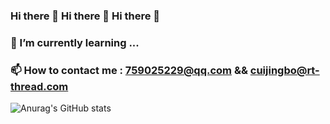### Hi there 👋 Hi there 👋 Hi there 👋
### 🌱 I’m currently learning ...
### 📫 How to contact me : 759025229@qq.com && cuijingbo@rt-thread.com

![Anurag's GitHub stats](https://github-readme-stats.vercel.app/api?username=Trigger-CN&show_icons=true&theme=noctis_minimus&count_private=true)
